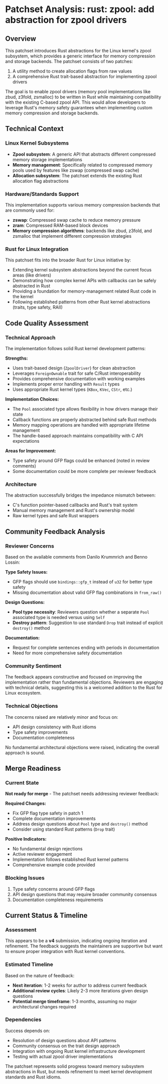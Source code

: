 # Patchset Analysis: rust: zpool: add abstraction for zpool drivers

## Overview

This patchset introduces Rust abstractions for the Linux kernel's zpool subsystem, which provides a generic interface for memory compression and storage backends. The patchset consists of two patches:

1. A utility method to create allocation flags from raw values
2. A comprehensive Rust trait-based abstraction for implementing zpool drivers

The goal is to enable zpool drivers (memory pool implementations like zbud, z3fold, zsmalloc) to be written in Rust while maintaining compatibility with the existing C-based zpool API. This would allow developers to leverage Rust's memory safety guarantees when implementing custom memory compression and storage backends.

## Technical Context

### Linux Kernel Subsystems
- **Zpool subsystem**: A generic API that abstracts different compressed memory storage implementations
- **Memory management**: Specifically related to compressed memory pools used by features like zswap (compressed swap cache)
- **Allocation subsystem**: The patchset extends the existing Rust allocation flag abstractions

### Hardware/Standards Support
This implementation supports various memory compression backends that are commonly used for:
- **zswap**: Compressed swap cache to reduce memory pressure
- **zram**: Compressed RAM-based block devices
- **Memory compression algorithms**: backends like zbud, z3fold, and zsmalloc that implement different compression strategies

### Rust for Linux Integration
This patchset fits into the broader Rust for Linux initiative by:
- Extending kernel subsystem abstractions beyond the current focus areas (like drivers)
- Demonstrating how complex kernel APIs with callbacks can be safely abstracted in Rust
- Providing a foundation for memory-management related Rust code in the kernel
- Following established patterns from other Rust kernel abstractions (traits, type safety, RAII)

## Code Quality Assessment

### Technical Approach
The implementation follows solid Rust kernel development patterns:

**Strengths:**
- Uses trait-based design (`ZpoolDriver`) for clean abstraction
- Leverages `ForeignOwnable` trait for safe C/Rust interoperability
- Provides comprehensive documentation with working examples
- Implements proper error handling with `Result` types
- Uses appropriate Rust kernel types (`KBox`, `KVec`, `CStr`, etc.)

**Implementation Choices:**
- The `Pool` associated type allows flexibility in how drivers manage their state
- Callback functions are properly abstracted behind safe Rust methods
- Memory mapping operations are handled with appropriate lifetime management
- The handle-based approach maintains compatibility with C API expectations

**Areas for Improvement:**
- Type safety around GFP flags could be enhanced (noted in review comments)
- Some documentation could be more complete per reviewer feedback

### Architecture
The abstraction successfully bridges the impedance mismatch between:
- C's function pointer-based callbacks and Rust's trait system
- Manual memory management and Rust's ownership model
- Raw kernel types and safe Rust wrappers

## Community Feedback Analysis

### Reviewer Concerns
Based on the available comments from Danilo Krummrich and Benno Lossin:

**Type Safety Issues:**
- GFP flags should use `bindings::gfp_t` instead of `u32` for better type safety
- Missing documentation about valid GFP flag combinations in `from_raw()`

**Design Questions:**
- **Pool type necessity**: Reviewers question whether a separate `Pool` associated type is needed versus using `Self`
- **Destroy pattern**: Suggestion to use standard `Drop` trait instead of explicit `destroy()` method

**Documentation:**
- Request for complete sentences ending with periods in documentation
- Need for more comprehensive safety documentation

### Community Sentiment
The feedback appears constructive and focused on improving the implementation rather than fundamental objections. Reviewers are engaging with technical details, suggesting this is a welcomed addition to the Rust for Linux ecosystem.

### Technical Objections
The concerns raised are relatively minor and focus on:
- API design consistency with Rust idioms
- Type safety improvements
- Documentation completeness

No fundamental architectural objections were raised, indicating the overall approach is sound.

## Merge Readiness

### Current State
**Not ready for merge** - The patchset needs addressing reviewer feedback:

**Required Changes:**
- Fix GFP flag type safety in patch 1
- Complete documentation improvements
- Address design questions about `Pool` type and `destroy()` method
- Consider using standard Rust patterns (`Drop` trait)

**Positive Indicators:**
- No fundamental design rejections
- Active reviewer engagement
- Implementation follows established Rust kernel patterns
- Comprehensive example code provided

### Blocking Issues
1. Type safety concerns around GFP flags
2. API design questions that may require broader community consensus
3. Documentation completeness requirements

## Current Status & Timeline

### Assessment
This appears to be a **v4** submission, indicating ongoing iteration and refinement. The feedback suggests the maintainers are supportive but want to ensure proper integration with Rust kernel conventions.

### Estimated Timeline
Based on the nature of feedback:
- **Next iteration**: 1-2 weeks for author to address current feedback
- **Additional review cycles**: Likely 2-3 more iterations given design questions
- **Potential merge timeframe**: 1-3 months, assuming no major architectural changes required

### Dependencies
Success depends on:
- Resolution of design questions about API patterns
- Community consensus on the trait design approach
- Integration with ongoing Rust kernel infrastructure development
- Testing with actual zpool driver implementations

The patchset represents solid progress toward memory subsystem abstractions in Rust, but needs refinement to meet kernel development standards and Rust idioms.